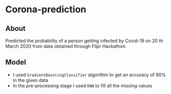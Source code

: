 # Corona-prediction
## About
Predicted the probability of a person getting infected by Covid-19 on 20 th March 2020 from data obtained through Flipr Hackathon.
## Model
 - I used ```GradientBoostingClassifier``` algorithm to get an accuracy of 90% in the given data
 - In the pre-processing stage I used ```KNN``` to fill all the missing values
